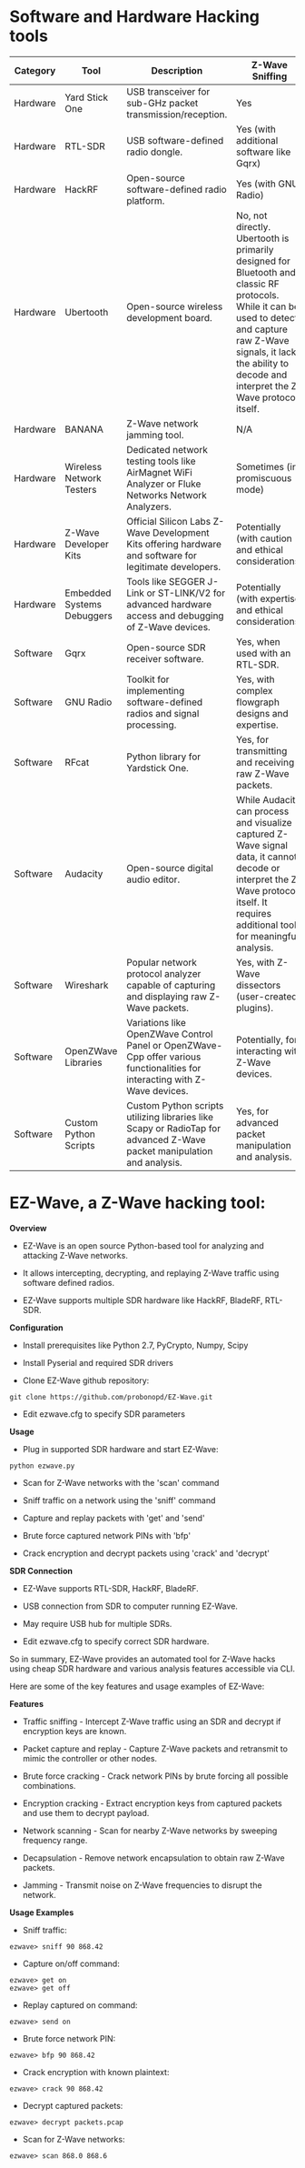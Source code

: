 # Software and Hardware Hacking tools

| Category | Tool                   | Description                                                                                                         | Z-Wave Sniffing |
|----------|------------------------|---------------------------------------------------------------------------------------------------------------------|-----------------|
| Hardware | Yard Stick One         | USB transceiver for sub-GHz packet transmission/reception.                                                         | Yes             |
| Hardware | RTL-SDR                | USB software-defined radio dongle.                                                                                  | Yes (with additional software like Gqrx) |
| Hardware | HackRF                 | Open-source software-defined radio platform.                                                                        | Yes (with GNU Radio) |
| Hardware | Ubertooth              | Open-source wireless development board.                                                                             | No, not directly. Ubertooth is primarily designed for Bluetooth and classic RF protocols. While it can be used to detect and capture raw Z-Wave signals, it lacks the ability to decode and interpret the Z-Wave protocol itself. |
| Hardware | BANANA                 | Z-Wave network jamming tool.                                                                                        | N/A             |
| Hardware | Wireless Network Testers | Dedicated network testing tools like AirMagnet WiFi Analyzer or Fluke Networks Network Analyzers.                  | Sometimes (in promiscuous mode) |
| Hardware | Z-Wave Developer Kits | Official Silicon Labs Z-Wave Development Kits offering hardware and software for legitimate developers.           | Potentially (with caution and ethical considerations) |
| Hardware | Embedded Systems Debuggers | Tools like SEGGER J-Link or ST-LINK/V2 for advanced hardware access and debugging of Z-Wave devices.              | Potentially (with expertise and ethical considerations) |
| Software | Gqrx                   | Open-source SDR receiver software.                                                                                  | Yes, when used with an RTL-SDR. |
| Software | GNU Radio              | Toolkit for implementing software-defined radios and signal processing.                                             | Yes, with complex flowgraph designs and expertise. |
| Software | RFcat                  | Python library for Yardstick One.                                                                                   | Yes, for transmitting and receiving raw Z-Wave packets. |
| Software | Audacity               | Open-source digital audio editor.                                                                                   | While Audacity can process and visualize captured Z-Wave signal data, it cannot decode or interpret the Z-Wave protocol itself. It requires additional tools for meaningful analysis. |
| Software | Wireshark              | Popular network protocol analyzer capable of capturing and displaying raw Z-Wave packets.                           | Yes, with Z-Wave dissectors (user-created plugins). |
| Software | OpenZWave Libraries    | Variations like OpenZWave Control Panel or OpenZWave-Cpp offer various functionalities for interacting with Z-Wave devices. | Potentially, for interacting with Z-Wave devices. |
| Software | Custom Python Scripts  | Custom Python scripts utilizing libraries like Scapy or RadioTap for advanced Z-Wave packet manipulation and analysis. | Yes, for advanced packet manipulation and analysis. |

# EZ-Wave, a Z-Wave hacking tool:

**Overview**

- EZ-Wave is an open source Python-based tool for analyzing and attacking Z-Wave networks. 

- It allows intercepting, decrypting, and replaying Z-Wave traffic using software defined radios.

- EZ-Wave supports multiple SDR hardware like HackRF, BladeRF, RTL-SDR.

**Configuration**

- Install prerequisites like Python 2.7, PyCrypto, Numpy, Scipy

- Install Pyserial and required SDR drivers

- Clone EZ-Wave github repository:

```
git clone https://github.com/probonopd/EZ-Wave.git
```

- Edit ezwave.cfg to specify SDR parameters

**Usage** 

- Plug in supported SDR hardware and start EZ-Wave:

```
python ezwave.py
```

- Scan for Z-Wave networks with the 'scan' command

- Sniff traffic on a network using the 'sniff' command

- Capture and replay packets with 'get' and 'send'

- Brute force captured network PINs with 'bfp'

- Crack encryption and decrypt packets using 'crack' and 'decrypt'

**SDR Connection**

- EZ-Wave supports RTL-SDR, HackRF, BladeRF.

- USB connection from SDR to computer running EZ-Wave.

- May require USB hub for multiple SDRs.

- Edit ezwave.cfg to specify correct SDR hardware.

So in summary, EZ-Wave provides an automated tool for Z-Wave hacks using cheap SDR hardware and various analysis features accessible via CLI.

Here are some of the key features and usage examples of EZ-Wave:

**Features**

- Traffic sniffing - Intercept Z-Wave traffic using an SDR and decrypt if encryption keys are known.

- Packet capture and replay - Capture Z-Wave packets and retransmit to mimic the controller or other nodes. 

- Brute force cracking - Crack network PINs by brute forcing all possible combinations.

- Encryption cracking - Extract encryption keys from captured packets and use them to decrypt payload.

- Network scanning - Scan for nearby Z-Wave networks by sweeping frequency range.

- Decapsulation - Remove network encapsulation to obtain raw Z-Wave packets. 

- Jamming - Transmit noise on Z-Wave frequencies to disrupt the network.

**Usage Examples**

- Sniff traffic:

```
ezwave> sniff 90 868.42
```

- Capture on/off command: 

```
ezwave> get on
ezwave> get off
```

- Replay captured on command:

``` 
ezwave> send on
```

- Brute force network PIN:

```
ezwave> bfp 90 868.42
``` 

- Crack encryption with known plaintext:

```
ezwave> crack 90 868.42
```

- Decrypt captured packets: 

```
ezwave> decrypt packets.pcap
```

- Scan for Z-Wave networks:

```
ezwave> scan 868.0 868.6
```


